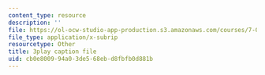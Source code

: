 ```yaml
---
content_type: resource
description: ''
file: https://ol-ocw-studio-app-production.s3.amazonaws.com/courses/7-013-introductory-biology-spring-2013/cb0e800994a03de568ebd8fbfb0d881b_62FdhX-zS2Y.srt
file_type: application/x-subrip
resourcetype: Other
title: 3play caption file
uid: cb0e8009-94a0-3de5-68eb-d8fbfb0d881b
---
```

